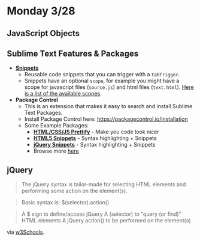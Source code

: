 # Monday 3/28

## JavaScript Objects


## Sublime Text Features & Packages
* **[Snippets](http://docs.sublimetext.info/en/latest/extensibility/snippets.html)**
  * Reusable code snippets that you can trigger with a `tabTrigger`.
  * Snippets have an optional `scope`, for example you might have a scope for javascript files (`source.js`) and html files (`text.html`). [Here is a list of the available scopes](https://gist.github.com/iambibhas/4705378).
* **Package Control**
  * This is an extension that makes it easy to search and install Sublime Text Packages. 
  * Install Package Control here: https://packagecontrol.io/installation
  * Some Example Packages:
    * **[HTML/CSS/JS Prettify](https://packagecontrol.io/packages/HTML-CSS-JS%20Prettify)** - Make you code look nicer
    * **[HTML5 Snippets](https://packagecontrol.io/packages/HTML5)** - Syntax highlighting + Snippets
    * **[jQuery Snippets](https://packagecontrol.io/packages/jQuery)** - Syntax highlighting + Snippets
    * Browse more [here](https://packagecontrol.io/browse/popular)

## jQuery

> The jQuery syntax is tailor-made for selecting HTML elements and performing some action on the element(s).

> Basic syntax is: $(selector).action()

> A $ sign to define/access jQuery
> A (selector) to "query (or find)" HTML elements
> A jQuery action() to be performed on the element(s)

via [w3Schools](http://www.w3schools.com/jquery/jquery_syntax.asp).


